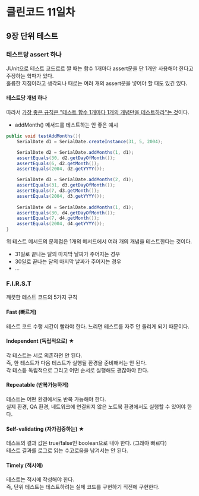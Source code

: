 # 클린코드 11일차

## 9장 단위 테스트

### 테스트당 assert 하나

JUnit으로 테스트 코드르르 짤 때는 함수 1개마다 assert문을 단 1개만 사용해야 한다고 주장하는 학파가 있다. <br/>
훌륭한 지침이라고 생각되나 때로는 여러 개의 assert문을 넣어야 할 때도 있긴 있다.

#### 테스트당 개념 하나

따라서 <u>가장 좋은 규칙은 "테스트 함수 1개마다 1개의 개념만을 테스트하라"는 것</u>이다. <br/>

* addMonth() 메서드를 테스트하는 안 좋은 예시
```java
public void testAddMonths(){
    SerialDate d1 = SerialDate.createInstance(31, 5, 2004);

    SerialDate d2 = SerialDate.addMonths(1, d1);
    assertEquals(30, d2.getDayOfMonth());
    assertEquals(6, d2.getMonth());
    assertEquals(2004, d2.getYYYY());

    SerialDate d3 = SerialDate.addMonths(2, d1);
    assertEquals(31, d3.getDayOfMonth());
    assertEquals(7, d3.getMonth());
    assertEquals(2004, d3.getYYYY());
    
    SerialDate d4 = SerialDate.addMonths(1, d1);
    assertEquals(30, d4.getDayOfMonth());
    assertEquals(7, d4.getMonth());
    assertEquals(2004, d4.getYYYY());
}
```


위 테스트 메서드의 문제점은 1개의 메서드에서 여러 개의 개념을 테스트한다는 것이다.
- 31일로 끝나는 달의 마지막 날짜가 주어지는 경우
- 30일로 끝나는 달의 마지막 날짜가 주어지는 경우
- ...

### F.I.R.S.T

깨끗한 테스트 코드의 5가지 규칙

#### Fast (빠르게)

테스트 코드 수행 시간이 빨라야 한다. 느리면 테스트를 자주 안 돌리게 되기 때문이다.

#### Independent (독립적으로) ★

각 테스트는 서로 의존하면 안 된다. <br/>
즉, 한 테스트가 다음 테스트가 실행될 환경을 준비해서는 안 된다. <br/>
각 테스틑 독립적으로 그리고 어떤 순서로 실행해도 괜찮아야 한다. 

#### Repeatable (반복가능하게)
테스트는 어떤 환경에서도 반복 가능해야 한다.  <br/>
실제 환경, QA 환경, 네트워크에 연결되지 않은 노트북 환경에서도 실행할 수 있어야 한다.

#### Self-validating (자가검증하는) ★

테스트의 결과 값은 true/false인 boolean으로 내야 한다. (그래야 빠르다) <br/>
테스트 결과를 로그로 읽는 수고로움을 남겨서는 안 된다. 


#### Timely (적시에)

테스트는 적시에 작성해야 한다.<br/> 
즉, 단위 테스트는 테스트하려는 실제 코드를 구현하기 직전에 구현한다.

